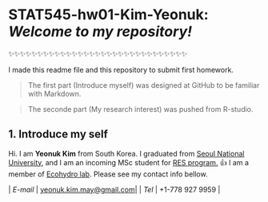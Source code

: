 # STAT545-hw01-Kim-Yeonuk: *Welcome to my repository!* 
:sparkles::sparkles::sparkles::sparkles::sparkles::sparkles::sparkles::sparkles::sparkles::sparkles::sparkles::sparkles::sparkles::sparkles::sparkles::sparkles::sparkles::sparkles::sparkles::sparkles::sparkles::sparkles::sparkles::sparkles::sparkles::sparkles::sparkles::sparkles::sparkles::sparkles::sparkles:

I made this readme file and this repository to submit first homework. 

> The first part (Introduce myself) was designed at GitHub to be familiar with Markdown.

> The seconde part (My research interest) was pushed from R-studio.

## 1. Introduce my self

Hi. I am **Yeonuk Kim** from South Korea.
I graduated from [Seoul National University,](https://www.useoul.edu/) and I am an incoming MSc student for [RES program.](http://ires.ubc.ca/) :thumbsup: I am a member of [Ecohydro lab](http://ecohydro.ires.ubc.ca/).
Please see my contact info bellow.

|  *E-mail*  | yeonuk.kim.may@gmail.com|
|   *Tel*    |     +1-778 927 9959     |

